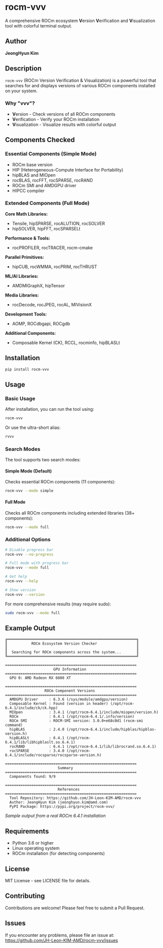 # rocm-vvv

A comprehensive ROCm ecosystem **V**ersion **V**erification and **V**isualization tool with colorful terminal output.

## Author

**JeongHyun Kim**

## Description

`rocm-vvv` (ROCm Version Verification & Visualization) is a powerful tool that searches for and displays versions of various ROCm components installed on your system.

### Why "vvv"?
- **V**ersion - Check versions of all ROCm components
- **V**erification - Verify your ROCm installation
- **V**isualization - Visualize results with colorful output

## Components Checked

### Essential Components (Simple Mode)
- ROCm base version
- HIP (Heterogeneous-Compute Interface for Portability)
- hipBLAS and MIOpen
- rocBLAS, rocFFT, rocSPARSE, rocRAND
- ROCm SMI and AMDGPU driver
- HIPCC compiler

### Extended Components (Full Mode)
**Core Math Libraries:**
- Tensile, hipSPARSE, rocALUTION, rocSOLVER
- hipSOLVER, hipFFT, rocSPARSELt

**Performance & Tools:**
- rocPROFILER, rocTRACER, rocm-cmake

**Parallel Primitives:**
- hipCUB, rocWMMA, rocPRIM, rocTHRUST

**ML/AI Libraries:**
- AMDMIGraphX, hipTensor

**Media Libraries:**
- rocDecode, rocJPEG, rocAL, MIVisionX

**Development Tools:**
- AOMP, ROCdbgapi, ROCgdb

**Additional Components:**
- Composable Kernel (CK), RCCL, rocminfo, hipBLASLt

## Installation

```bash
pip install rocm-vvv
```

## Usage

### Basic Usage

After installation, you can run the tool using:

```bash
rocm-vvv
```

Or use the ultra-short alias:

```bash
rvvv
```

### Search Modes

The tool supports two search modes:

#### Simple Mode (Default)
Checks essential ROCm components (11 components):
```bash
rocm-vvv --mode simple
```

#### Full Mode
Checks all ROCm components including extended libraries (38+ components):
```bash
rocm-vvv --mode full
```

### Additional Options

```bash
# Disable progress bar
rocm-vvv --no-progress

# Full mode with progress bar
rocm-vvv --mode full

# Get help
rocm-vvv --help

# Show version
rocm-vvv --version
```

For more comprehensive results (may require sudo):

```bash
sudo rocm-vvv --mode full
```

## Example Output

```
╔═══════════════════════════════════════════════════════════╗
║           ROCm Ecosystem Version Checker                  ║
║                                                           ║
║  Searching for ROCm components across the system...       ║
╚═══════════════════════════════════════════════════════════╝

============================================================
                      GPU Information                       
============================================================
  GPU 0: AMD Radeon RX 6800 XT

============================================================
                  ROCm Component Versions                   
============================================================
  AMDGPU Driver     : 6.3.6 (/sys/module/amdgpu/version)
  Composable Kernel : Found (version in header) (/opt/rocm-6.4.1/include/ck/ck.hpp)
  MIOpen            : 3.4.1 (/opt/rocm-6.4.1/include/miopen/version.h)
  ROCm              : 6.4.1 (/opt/rocm-6.4.1/.info/version)
  ROCm SMI          : ROCM-SMI version: 3.0.0+e68c0d1 (rocm-smi command)
  hipBLAS           : 2.4.0 (/opt/rocm-6.4.1/include/hipblas/hipblas-version.h)
  hipBLASLt         : 6.4.1 (/opt/rocm-6.4.1/lib/libhipblaslt.so.6.4.1)
  rocRAND           : 6.4.1 (/opt/rocm-6.4.1/lib/librocrand.so.6.4.1)
  rocSPARSE         : 3.4.0 (/opt/rocm-6.4.1/include/rocsparse/rocsparse-version.h)

============================================================
                        Summary                             
============================================================
  Components found: 9/9

============================================================
                        References                          
============================================================
  Tool Repository: https://github.com/JH-Leon-KIM-AMD/rocm-vvv
  Author: JeongHyun Kim (jeonghyun.kim@amd.com)
  PyPI Package: https://pypi.org/project/rocm-vvv/
```

*Sample output from a real ROCm 6.4.1 installation*

## Requirements

- Python 3.6 or higher
- Linux operating system
- ROCm installation (for detecting components)

## License

MIT License - see LICENSE file for details.

## Contributing

Contributions are welcome! Please feel free to submit a Pull Request.

## Issues

If you encounter any problems, please file an issue at:
https://github.com/JH-Leon-KIM-AMD/rocm-vvv/issues
